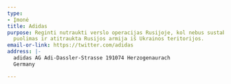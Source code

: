 ```yaml
---
type:
- Įmonė
title: Adidas
purpose: Reginti nutraukti verslo operacijas Rusijoje, kol nebus sustabdytas Ukrainos
  puolimas ir atitraukta Rusijos armija iš Ukrainos teritorijos.
email-or-link: https://twitter.com/adidas
address: |-
  adidas AG Adi-Dassler-Strasse 191074 Herzogenaurach
  Germany

---
```

